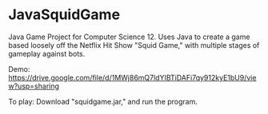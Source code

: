 # JavaSquidGame
Java Game Project for Computer Science 12. Uses Java to create a game based loosely off the Netflix Hit Show "Squid Game," with multiple stages of gameplay against bots. 

Demo: https://drive.google.com/file/d/1MWj86mQ7ldYIBTiDAFi7qy912kyE1bU9/view?usp=sharing

To play: Download "squidgame.jar," and run the program.
